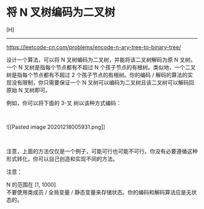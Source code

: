 # 将 N 叉树编码为二叉树

[H]

---
https://leetcode-cn.com/problems/encode-n-ary-tree-to-binary-tree/


设计一个算法，可以将 N 叉树编码为二叉树，并能将该二叉树解码为原 N 叉树。一个 N 叉树是指每个节点都有不超过 N 个孩子节点的有根树。类似地，一个二叉树是指每个节点都有不超过 2 个孩子节点的有根树。你的编码 / 解码的算法的实现没有限制，你只需要保证一个 N 叉树可以编码为二叉树且该二叉树可以解码回原始 N 叉树即可。  

例如，你可以将下面的 3-叉 树以该种方式编码：  

 

![[Pasted image 20201218005931.png]]

 

注意，上面的方法仅仅是一个例子，可能可行也可能不可行。你没有必要遵循这种形式转化，你可以自己创造和实现不同的方法。 

注意：

N 的范围在 [1, 1000]  
不要使用类成员 / 全局变量 / 静态变量来存储状态。你的编码和解码算法应是无状态的。  


